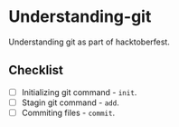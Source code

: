# Understanding-git

Understanding git as part of hacktoberfest.

## Checklist

 - [ ] Initializing git command - ```init```.
 - [ ] Stagin git command - ```add```.
 - [ ] Commiting files - ```commit```.

